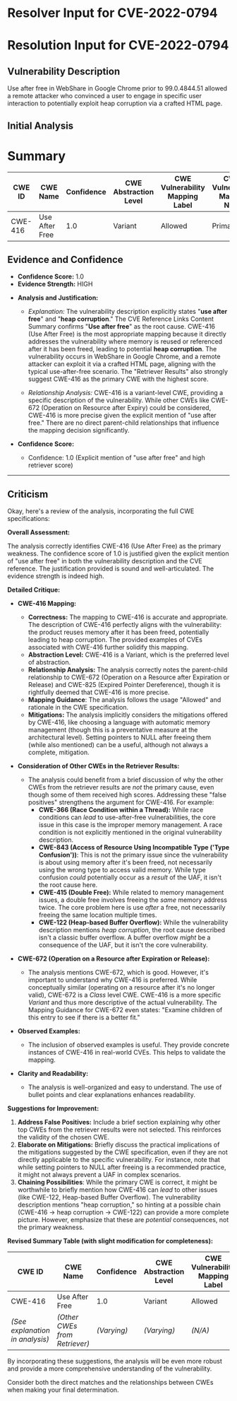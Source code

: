# Resolver Input for CVE-2022-0794

# Resolution Input for CVE-2022-0794

## Vulnerability Description
Use after free in WebShare in Google Chrome prior to 99.0.4844.51 allowed a remote attacker who convinced a user to engage in specific user interaction to potentially exploit heap corruption via a crafted HTML page.

## Initial Analysis
# Summary
| CWE ID | CWE Name | Confidence | CWE Abstraction Level | CWE Vulnerability Mapping Label | CWE-Vulnerability Mapping Notes |
|---|---|---|---|---|---|
| CWE-416 | Use After Free | 1.0 | Variant | Allowed | Primary CWE |

## Evidence and Confidence

*   **Confidence Score:** 1.0
*   **Evidence Strength:** HIGH

- **Analysis and Justification:**  
  - *Explanation:* The vulnerability description explicitly states "**use after free**" and "**heap corruption**." The CVE Reference Links Content Summary confirms "**Use after free**" as the root cause. CWE-416 (Use After Free) is the most appropriate mapping because it directly addresses the vulnerability where memory is reused or referenced after it has been freed, leading to potential **heap corruption**. The vulnerability occurs in WebShare in Google Chrome, and a remote attacker can exploit it via a crafted HTML page, aligning with the typical use-after-free scenario. The "Retriever Results" also strongly suggest CWE-416 as the primary CWE with the highest score.

  - *Relationship Analysis:* CWE-416 is a variant-level CWE, providing a specific description of the vulnerability. While other CWEs like CWE-672 (Operation on Resource after Expiry) could be considered, CWE-416 is more precise given the explicit mention of "use after free." There are no direct parent-child relationships that influence the mapping decision significantly.

- **Confidence Score:**
  - Confidence: 1.0 (Explicit mention of "use after free" and high retriever score)

---

## Criticism
Okay, here's a review of the analysis, incorporating the full CWE specifications:

**Overall Assessment:**

The analysis correctly identifies CWE-416 (Use After Free) as the primary weakness. The confidence score of 1.0 is justified given the explicit mention of "use after free" in both the vulnerability description and the CVE reference. The justification provided is sound and well-articulated. The evidence strength is indeed high.

**Detailed Critique:**

*   **CWE-416 Mapping:**
    *   **Correctness:** The mapping to CWE-416 is accurate and appropriate. The description of CWE-416 perfectly aligns with the vulnerability: the product reuses memory after it has been freed, potentially leading to heap corruption. The provided examples of CVEs associated with CWE-416 further solidify this mapping.
    *   **Abstraction Level:** CWE-416 is a Variant, which is the preferred level of abstraction.
    *   **Relationship Analysis:** The analysis correctly notes the parent-child relationship to CWE-672 (Operation on a Resource after Expiration or Release) and CWE-825 (Expired Pointer Dereference), though it is rightfully deemed that CWE-416 is more precise.
    *  **Mapping Guidance**: The analysis follows the usage "Allowed" and rationale in the CWE specification.
    *   **Mitigations:** The analysis implicitly considers the mitigations offered by CWE-416, like choosing a language with automatic memory management (though this is a preventative measure at the architectural level). Setting pointers to NULL after freeing them (while also mentioned) can be a useful, although not always a complete, mitigation.

*   **Consideration of Other CWEs in the Retriever Results:**
    *   The analysis could benefit from a brief discussion of why the other CWEs from the retriever results are *not* the primary cause, even though some of them received high scores. Addressing these "false positives" strengthens the argument for CWE-416. For example:
        *   **CWE-366 (Race Condition within a Thread):** While race conditions can *lead* to use-after-free vulnerabilities, the core issue in this case is the improper memory management. A race condition is not explicitly mentioned in the original vulnerability description.
         *   **CWE-843 (Access of Resource Using Incompatible Type ('Type Confusion'))**: This is not the primary issue since the vulnerability is about using memory after it's been freed, not necessarily using the wrong type to access valid memory. While type confusion *could* potentially occur as a *result* of the UAF, it isn't the root cause here.
        *   **CWE-415 (Double Free):** While related to memory management issues, a double free involves freeing the *same* memory address twice. The core problem here is use *after* a free, not necessarily freeing the same location multiple times.
        *   **CWE-122 (Heap-based Buffer Overflow):** While the vulnerability description mentions *heap corruption*, the root cause described isn't a classic buffer overflow. A buffer overflow *might* be a consequence of the UAF, but it isn't the core vulnerability.

*   **CWE-672 (Operation on a Resource after Expiration or Release):**
    *   The analysis mentions CWE-672, which is good. However, it's important to understand why CWE-416 is preferred. While conceptually similar (operating on a resource after it's no longer valid), CWE-672 is a *Class* level CWE. CWE-416 is a more specific *Variant* and thus more descriptive of the actual vulnerability. The Mapping Guidance for CWE-672 even states: "Examine children of this entry to see if there is a better fit."

*   **Observed Examples:**
    *   The inclusion of observed examples is useful. They provide concrete instances of CWE-416 in real-world CVEs. This helps to validate the mapping.

*   **Clarity and Readability:**
    *   The analysis is well-organized and easy to understand. The use of bullet points and clear explanations enhances readability.

**Suggestions for Improvement:**

1.  **Address False Positives:** Include a brief section explaining why other top CWEs from the retriever results were not selected. This reinforces the validity of the chosen CWE.
2.  **Elaborate on Mitigations:** Briefly discuss the practical implications of the mitigations suggested by the CWE specification, even if they are not directly applicable to the specific vulnerability.  For instance, note that while setting pointers to NULL after freeing is a recommended practice, it might not always prevent a UAF in complex scenarios.
3.  **Chaining Possibilities**: While the primary CWE is correct, it might be worthwhile to briefly mention how CWE-416 can *lead* to other issues (like CWE-122, Heap-based Buffer Overflow). The vulnerability description mentions "heap corruption," so hinting at a possible chain (CWE-416 -> heap corruption -> CWE-122) can provide a more complete picture.  However, emphasize that these are *potential* consequences, not the primary weakness.

**Revised Summary Table (with slight modification for completeness):**

| CWE ID | CWE Name | Confidence | CWE Abstraction Level | CWE Vulnerability Mapping Label | CWE-Vulnerability Mapping Notes |
|---|---|---|---|---|---|
| CWE-416 | Use After Free | 1.0 | Variant | Allowed | Primary CWE |
| *(See explanation in analysis)* | *(Other CWEs from Retriever)* | *(Varying)* | *(Varying)* | *(N/A)* | *(Discussed in analysis why not primary)* |

By incorporating these suggestions, the analysis will be even more robust and provide a more comprehensive understanding of the vulnerability.

Consider both the direct matches and the relationships between CWEs
when making your final determination.
        